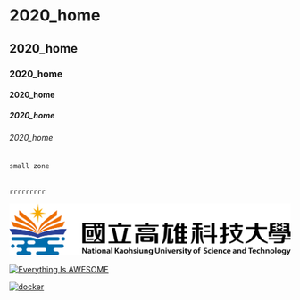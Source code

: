# 2020_home
## 2020_home
### 2020_home
#### 2020_home
##### 2020_home
###### 2020_home

` small zone `

``` big

rrrrrrrrr

```
![NKUST](nkust.png "NKUST")

[![Everything Is AWESOME](https://img.youtube.com/vi/StTqXEQ2l-Y/0.jpg)](https://www.youtube.com/watch?v=StTqXEQ2l-Y "Everything Is AWESOME")

[![docker](https://img.youtube.com/vi/sSm2dRarhPo/0.jpg)](https://www.youtube.com/watch?v=sSm2dRarhPo "docker")
